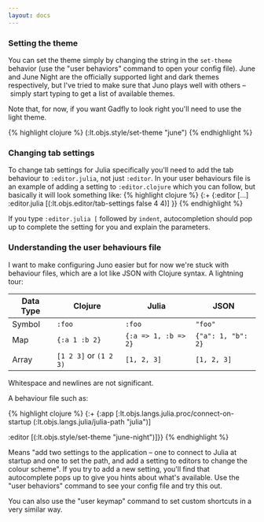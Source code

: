 ```yaml
---
layout: docs
---
```

### Setting the theme

You can set the theme simply by changing the string in the `set-theme` behavior (use the "user behaviors" command to open your config file). June and June Night are the officially supported light and dark themes respectively, but I've tried to make sure that Juno plays well with others – simply start typing to get a list of available themes.

Note that, for now, if you want Gadfly to look right you'll need to use the light theme.

{% highlight clojure %}
(:lt.objs.style/set-theme "june")
{% endhighlight %}

### Changing tab settings

To change tab settings for Julia specifically you'll need to add the tab behaviour to `:editor.julia`, not just `:editor`. In your user behaviours file is an example of adding a setting to `:editor.clojure` which you can follow, but basically it will look something like:
{% highlight clojure %}
{:+
  {:editor [...]
   :editor.julia [(:lt.objs.editor/tab-settings false 4 4)]
  }}
{% endhighlight %}

If you type `:editor.julia [` followed by `indent`, autocompletion should pop up to complete the setting for you and explain the parameters.

### Understanding the user behaviours file

I want to make configuring Juno easier but for now we're stuck with behaviour files, which are a lot like JSON with Clojure syntax. A lightning tour:

| Data Type | Clojure                    | Julia                | JSON               |
|-----------|----------------------------|----------------------|--------------------|
| Symbol    | `:foo`                     | `:foo`               | `"foo"`            |
| Map       | `{:a 1 :b 2}`              | `{:a => 1, :b => 2}` | `{"a": 1, "b": 2}` |
| Array     | `[1 2 3]` or `(1 2 3)`     | `[1, 2, 3]`          | `[1, 2, 3]`        |

Whitespace and newlines are not significant.

A behaviour file such as:

{% highlight clojure %}
{:+
  {:app [:lt.objs.langs.julia.proc/connect-on-startup
         (:lt.objs.langs.julia/julia-path "julia")]

   :editor [(:lt.objs.style/set-theme "june-night")]}}
{% endhighlight %}

Means "add two settings to the application – one to connect to Julia at startup and one to set the path, and add a setting to editors to change the colour scheme". If you try to add a new setting, you'll find that autocomplete pops up to give you hints about what's available. Use the "user behaviors" command to see your config file and try this out.

You can also use the "user keymap" command to set custom shortcuts in a very similar way.
